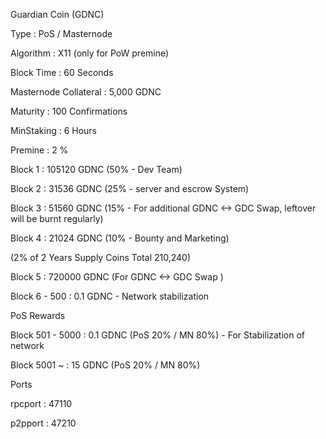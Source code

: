 Guardian Coin (GDNC)

Type : PoS / Masternode

Algorithm : X11 (only for PoW premine)

Block Time : 60 Seconds

Masternode Collateral : 5,000 GDNC 

Maturity : 100 Confirmations

MinStaking : 6 Hours

Premine : 2 %

<PoW Rewards>

Block 1 : 105120 GDNC (50% - Dev Team)

Block 2 : 31536 GDNC (25% - server and escrow System)

Block 3 : 51560 GDNC (15% - For additional GDNC <-> GDC Swap, leftover will be burnt regularly)

Block 4 : 21024 GDNC (10% - Bounty and Marketing)

(2% of 2 Years Supply Coins Total 210,240)

Block 5 : 720000 GDNC (For GDNC <-> GDC Swap )

Block 6 - 500 : 0.1 GDNC - Network stabilization

PoS Rewards

Block 501 - 5000 : 0.1 GDNC (PoS 20% / MN 80%) - For Stabilization of network

Block 5001 ~ : 15 GDNC (PoS 20% / MN 80%)

Ports

rpcport : 47110

p2pport : 47210
